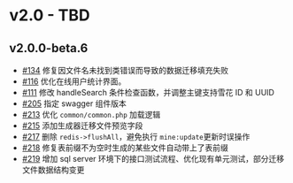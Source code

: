 # v2.0 - TBD

## v2.0.0-beta.6

- [#134](https://github.com/mineadmin/MineAdmin/pull/134) 修复因文件名未找到类错误而导致的数据迁移填充失败
- [#116](https://github.com/mineadmin/MineAdmin/pull/116) 优化在线用户统计界面。
- [#111](https://github.com/mineadmin/MineAdmin/pull/111) 修改 handleSearch 条件检查函数，并调整主键支持雪花 ID 和 UUID
- [#205](https://github.com/mineadmin/MineAdmin/pull/205) 指定 swagger 组件版本
- [#213](https://github.com/mineadmin/MineAdmin/pull/213) 优化 `common/common.php` 加载逻辑
- [#215](https://github.com/mineadmin/MineAdmin/pull/215) 添加生成器迁移文件预览字段
- [#217](https://github.com/mineadmin/MineAdmin/pull/217) 删除 `redis->flushAll`，避免执行 `mine:update`更新时误操作
- [#218](https://github.com/mineadmin/MineAdmin/pull/218) 修复表前缀不为空时生成的某些文件自动带上了表前缀
- [#219](https://github.com/mineadmin/MineAdmin/pull/219) 增加 sql server 环境下的接口测试流程、优化现有单元测试，部分迁移文件数据结构变更